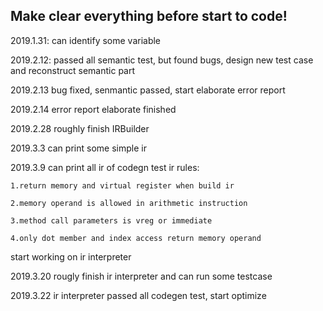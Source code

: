 ## Make clear everything before start to code! ##
2019.1.31: can identify some variable

2019.2.12: passed all semantic test, but found bugs, design new test case and reconstruct semantic part

2019.2.13 bug fixed, senmantic passed, start elaborate error report

2019.2.14 error report elaborate finished

2019.2.28 roughly finish IRBuilder

2019.3.3 can print some simple ir

2019.3.9 can print all ir of codegn test
ir rules:

	1.return memory and virtual register when build ir

	2.memory operand is allowed in arithmetic instruction

	3.method call parameters is vreg or immediate

	4.only dot member and index access return memory operand

start working on ir interpreter

2019.3.20 rougly finish ir interpreter and can run some testcase

2019.3.22 ir interpreter passed all codegen test, start optimize

